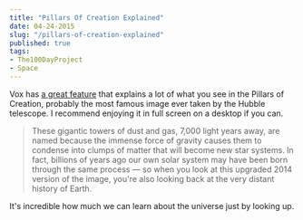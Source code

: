 ```yaml
---
title: "Pillars Of Creation Explained"
date: 04-24-2015
slug: "/pillars-of-creation-explained"
published: true
tags:
- The100DayProject
- Space
---
```


Vox has [a great feature](http://www.vox.com/2015/4/24/8482327/pillars-of-creation-hubble) that explains a lot of what you see in the Pillars of Creation, probably the most famous image ever taken by the Hubble telescope. I recommend enjoying it in full screen on a desktop if you can.

> These gigantic towers of dust and gas, 7,000 light years away, are named because the immense force of gravity causes them to condense into clumps of matter that will become new star systems. In fact, billions of years ago our own solar system may have been born through the same process — so when you look at this upgraded 2014 version of the image, you're also looking back at the very distant history of Earth.

It's incredible how much we can learn about the universe just by looking up.
